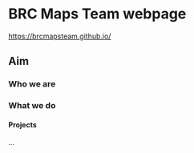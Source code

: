 # BRC Maps Team webpage

https://brcmapsteam.github.io/

## Aim

### Who we are

### What we do

#### Projects
...
